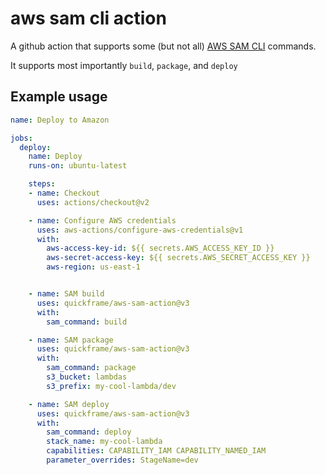 # aws sam cli action

A github action that supports some (but not all) [AWS SAM CLI]((https://docs.aws.amazon.com/serverless-application-model/latest/developerguide/what-is-sam.html)) commands.

It supports most importantly `build`, `package`, and `deploy`

## Example usage

``` yaml
name: Deploy to Amazon

jobs:
  deploy:
    name: Deploy
    runs-on: ubuntu-latest

    steps:
    - name: Checkout
      uses: actions/checkout@v2

    - name: Configure AWS credentials
      uses: aws-actions/configure-aws-credentials@v1
      with:
        aws-access-key-id: ${{ secrets.AWS_ACCESS_KEY_ID }}
        aws-secret-access-key: ${{ secrets.AWS_SECRET_ACCESS_KEY }}
        aws-region: us-east-1


    - name: SAM build
      uses: quickframe/aws-sam-action@v3
      with:
        sam_command: build

    - name: SAM package
      uses: quickframe/aws-sam-action@v3
      with:
        sam_command: package
        s3_bucket: lambdas
        s3_prefix: my-cool-lambda/dev

    - name: SAM deploy
      uses: quickframe/aws-sam-action@v3
      with:
        sam_command: deploy
        stack_name: my-cool-lambda
        capabilities: CAPABILITY_IAM CAPABILITY_NAMED_IAM
        parameter_overrides: StageName=dev

```
